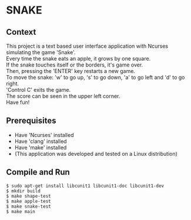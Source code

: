 # SNAKE
## Context
This project is a text based user interface application with Ncurses simulating the game 'Snake'.<br />
Every time the snake eats an apple, it grows by one square.<br />
If the snake touches itself or the borders, it's game over.<br />
Then, pressing the 'ENTER' key restarts a new game.<br />
To move the snake: 'w' to go up, 's' to go down, 'a' to go left and 'd' to go right.<br />
'Control C' exits the game.<br />
The score can be seen in the upper left corner.<br />
Have fun!<br />

## Prerequisites
* Have 'Ncurses' installed
* Have 'clang' installed
* Have 'make' installed
* (This application was developed and tested on a Linux distribution) 

## Compile and Run
`$ sudo apt-get install libcunit1 libcunit1-doc libcunit1-dev`<br />
`$ mkdir build`<br />
`$ make shape-test`<br />
`$ make apple-test`<br />
`$ make snake-test`<br />
`$ make main`<br />
